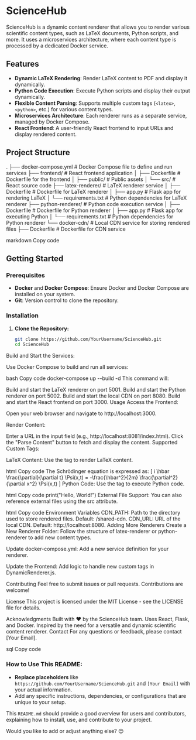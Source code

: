# ScienceHub

ScienceHub is a dynamic content renderer that allows you to render various scientific content types, such as LaTeX documents, Python scripts, and more. It uses a microservices architecture, where each content type is processed by a dedicated Docker service.

## Features

- **Dynamic LaTeX Rendering**: Render LaTeX content to PDF and display it dynamically.
- **Python Code Execution**: Execute Python scripts and display their output dynamically.
- **Flexible Content Parsing**: Supports multiple custom tags (`<latex>`, `<python>`, etc.) for various content types.
- **Microservices Architecture**: Each renderer runs as a separate service, managed by Docker Compose.
- **React Frontend**: A user-friendly React frontend to input URLs and display rendered content.

## Project Structure

. ├── docker-compose.yml # Docker Compose file to define and run services ├── frontend/ # React frontend application │ ├── Dockerfile # Dockerfile for the frontend │ ├── public/ # Public assets │ └── src/ # React source code ├── latex-renderer/ # LaTeX renderer service │ ├── Dockerfile # Dockerfile for LaTeX renderer │ ├── app.py # Flask app for rendering LaTeX │ └── requirements.txt # Python dependencies for LaTeX renderer ├── python-renderer/ # Python code execution service │ ├── Dockerfile # Dockerfile for Python renderer │ ├── app.py # Flask app for executing Python │ └── requirements.txt # Python dependencies for Python renderer └── docker-cdn/ # Local CDN service for storing rendered files ├── Dockerfile # Dockerfile for CDN service

markdown
Copy code

## Getting Started

### Prerequisites

- **Docker** and **Docker Compose**: Ensure Docker and Docker Compose are installed on your system.
- **Git**: Version control to clone the repository.

### Installation

1. **Clone the Repository:**

   ```bash
   git clone https://github.com/YourUsername/ScienceHub.git
   cd ScienceHub
Build and Start the Services:

Use Docker Compose to build and run all services:

bash
Copy code
docker-compose up --build -d
This command will:

Build and start the LaTeX renderer on port 5001.
Build and start the Python renderer on port 5002.
Build and start the local CDN on port 8080.
Build and start the React frontend on port 3000.
Usage
Access the Frontend:

Open your web browser and navigate to http://localhost:3000.

Render Content:

Enter a URL in the input field (e.g., http://localhost:8081/index.html).
Click the "Parse Content" button to fetch and display the content.
Supported Custom Tags:

LaTeX Content: Use the <latex> tag to render LaTeX content.

html
Copy code
<latex>
  The Schrödinger equation is expressed as:
  \[
  i \hbar \frac{\partial}{\partial t} \Psi(x,t) = -\frac{\hbar^2}{2m} \frac{\partial^2}{\partial x^2} \Psi(x,t)
  \]
</latex>
Python Code: Use the <python> tag to execute Python code.

html
Copy code
<python>
print("Hello, World!")
</python>
External File Support: You can also reference external files using the src attribute.

html
Copy code
<latex src="./scripts/sample.tex"></latex>
<python src="./scripts/sample.py"></python>
Environment Variables
CDN_PATH: Path to the directory used to store rendered files. Default: /shared-cdn.
CDN_URL: URL of the local CDN. Default: http://localhost:8080.
Adding More Renderers
Create a New Renderer Folder: Follow the structure of latex-renderer or python-renderer to add new content types.

Update docker-compose.yml: Add a new service definition for your renderer.

Update the Frontend: Add logic to handle new custom tags in DynamicRenderer.js.

Contributing
Feel free to submit issues or pull requests. Contributions are welcome!

License
This project is licensed under the MIT License - see the LICENSE file for details.

Acknowledgments
Built with ❤️ by the ScienceHub team.
Uses React, Flask, and Docker.
Inspired by the need for a versatile and dynamic scientific content renderer.
Contact
For any questions or feedback, please contact [Your Email].

sql
Copy code

### **How to Use This README:**

- **Replace placeholders** like `https://github.com/YourUsername/ScienceHub.git` and `[Your Email]` with your actual information.
- Add any specific instructions, dependencies, or configurations that are unique to your setup.

This `README.md` should provide a good overview for users and contributors, explaining how to install, use, and contribute to your project.

Would you like to add or adjust anything else? 😊